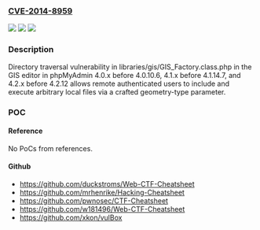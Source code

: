 ### [CVE-2014-8959](https://cve.mitre.org/cgi-bin/cvename.cgi?name=CVE-2014-8959)
![](https://img.shields.io/static/v1?label=Product&message=n%2Fa&color=blue)
![](https://img.shields.io/static/v1?label=Version&message=n%2Fa&color=blue)
![](https://img.shields.io/static/v1?label=Vulnerability&message=n%2Fa&color=brighgreen)

### Description

Directory traversal vulnerability in libraries/gis/GIS_Factory.class.php in the GIS editor in phpMyAdmin 4.0.x before 4.0.10.6, 4.1.x before 4.1.14.7, and 4.2.x before 4.2.12 allows remote authenticated users to include and execute arbitrary local files via a crafted geometry-type parameter.

### POC

#### Reference
No PoCs from references.

#### Github
- https://github.com/duckstroms/Web-CTF-Cheatsheet
- https://github.com/mrhenrike/Hacking-Cheatsheet
- https://github.com/pwnosec/CTF-Cheatsheet
- https://github.com/w181496/Web-CTF-Cheatsheet
- https://github.com/xkon/vulBox

